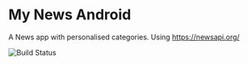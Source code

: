 # My News Android
A News app with personalised categories. Using https://newsapi.org/

![Build Status](https://app.bitrise.io/app/bfdfa0e1eb83b8af/status.svg?token=kSNCs9Ofd_lqQkIvavzlqg)
